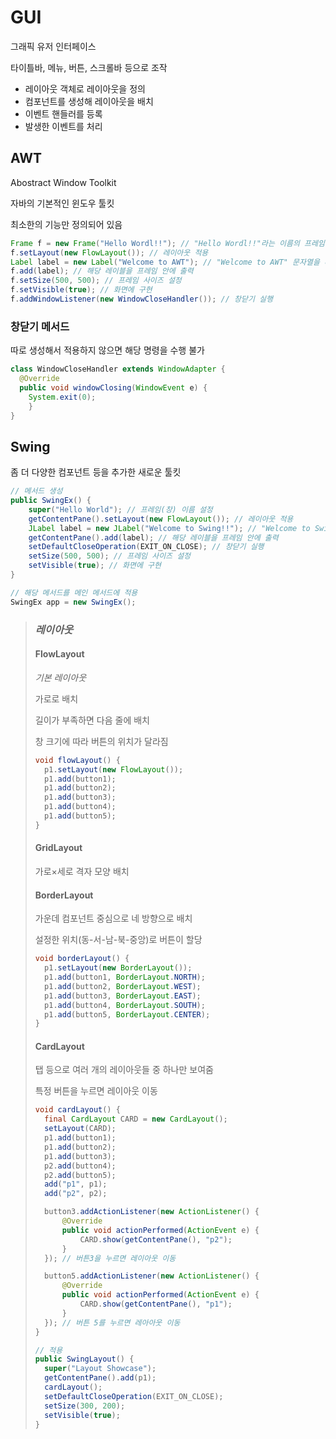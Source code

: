 # GUI
그래픽 유저 인터페이스

타이틀바, 메뉴, 버튼, 스크롤바 등으로 조작

- 레이아웃 객체로 레이아웃을 정의
- 컴포넌트를 생성해 레이아웃을 배치
- 이벤트 핸들러를 등록
- 발생한 이벤트를 처리
## AWT
Abostract Window Toolkit

자바의 기본적인 윈도우 툴킷

최소한의 기능만 정의되어 있음
```java
Frame f = new Frame("Hello Wordl!!"); // "Hello Wordl!!"라는 이름의 프레임 생성
f.setLayout(new FlowLayout()); // 레이아웃 적용
Label label = new Label("Welcome to AWT"); // "Welcome to AWT" 문자열을 레이블로 생성
f.add(label); // 해당 레이블을 프레임 안에 출력
f.setSize(500, 500); // 프레임 사이즈 설정
f.setVisible(true); // 화면에 구현
f.addWindowListener(new WindowCloseHandler()); // 창닫기 실행
```
### 창닫기 메서드
따로 생성해서 적용하지 않으면 해당 명령을 수행 불가
```java
class WindowCloseHandler extends WindowAdapter {
  @Override
  public void windowClosing(WindowEvent e) {
    System.exit(0);
	}
}
```
## Swing
좀 더 다양한 컴포넌트 등을 추가한 새로운 툴킷
```java
// 메서드 생성
public SwingEx() {
	super("Hello World"); // 프레임(창) 이름 설정
	getContentPane().setLayout(new FlowLayout()); // 레이아웃 적용
	JLabel label = new JLabel("Welcome to Swing!!"); // "Welcome to Swing" 문자열을 레이블로 생성
	getContentPane().add(label); // 해당 레이블을 프레임 안에 출력
	setDefaultCloseOperation(EXIT_ON_CLOSE); // 창닫기 실행
	setSize(500, 500); // 프레임 사이즈 설정
	setVisible(true); // 화면에 구현
}

// 해당 메서드를 메인 메서드에 적용
SwingEx app = new SwingEx();
```
> ### *레이아웃*
> #### FlowLayout
> *기본 레이아웃*
>
> 가로로 배치
>
> 길이가 부족하면 다음 줄에 배치
>
> 창 크기에 따라 버튼의 위치가 달라짐
> ```java
> void flowLayout() {
> 	p1.setLayout(new FlowLayout());
> 	p1.add(button1);
> 	p1.add(button2);
> 	p1.add(button3);
> 	p1.add(button4);
> 	p1.add(button5);
> }
> ```
> #### GridLayout
> 가로×세로 격자 모양 배치
> #### BorderLayout
> 가운데 컴포넌트 중심으로 네 방향으로 배치
>
> 설정한 위치(동-서-남-북-중앙)로 버튼이 할당
> ```java
> void borderLayout() {
> 	p1.setLayout(new BorderLayout());
> 	p1.add(button1, BorderLayout.NORTH);
> 	p1.add(button2, BorderLayout.WEST);
> 	p1.add(button3, BorderLayout.EAST);
> 	p1.add(button4, BorderLayout.SOUTH);
> 	p1.add(button5, BorderLayout.CENTER);
> }
> ```
> #### CardLayout
> 탭 등으로 여러 개의 레이아웃들 중 하나만 보여줌
>
> 특정 버튼을 누르면 레이아웃 이동
> ```java
> void cardLayout() {
> 	final CardLayout CARD = new CardLayout();
> 	setLayout(CARD);
> 	p1.add(button1);
> 	p1.add(button2);
> 	p1.add(button3);
> 	p2.add(button4);
> 	p2.add(button5);
> 	add("p1", p1);
> 	add("p2", p2);
>
> 	button3.addActionListener(new ActionListener() {
> 		@Override
> 		public void actionPerformed(ActionEvent e) {
> 			CARD.show(getContentPane(), "p2");
> 		}
> 	}); // 버튼3을 누르면 레이아웃 이동
>
> 	button5.addActionListener(new ActionListener() {
> 		@Override
> 		public void actionPerformed(ActionEvent e) {
> 			CARD.show(getContentPane(), "p1");
> 		}
> 	}); // 버튼 5를 누르면 레아아웃 이동
> }
> ```
> ```java
> // 적용
> public SwingLayout() {
> 	super("Layout Showcase");
> 	getContentPane().add(p1);
> 	cardLayout();
> 	setDefaultCloseOperation(EXIT_ON_CLOSE);
> 	setSize(300, 200);
> 	setVisible(true);
> }
> ```
